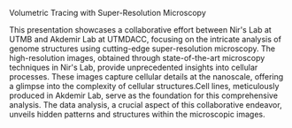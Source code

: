 Volumetric Tracing with Super-Resolution Microscopy

This presentation showcases a collaborative effort between Nir's Lab at UTMB and Akdemir Lab at UTMDACC, focusing on the intricate analysis of genome structures using cutting-edge super-resolution microscopy. The high-resolution images, obtained through state-of-the-art microscopy techniques in Nir's Lab, provide unprecedented insights into cellular processes. These images capture cellular details at the nanoscale, offering a glimpse into the complexity of cellular structures.Cell lines, meticulously produced in Akdemir Lab, serve as the foundation for this comprehensive analysis. The data analysis, a crucial aspect of this collaborative endeavor, unveils hidden patterns and structures within the microscopic images.
